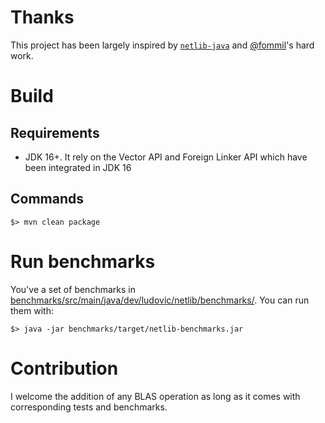 # Thanks

This project has been largely inspired by [`netlib-java`](https://github.com/fommil/netlib-java) and [@fommil](https://github.com/fommil)'s hard work.

# Build

## Requirements

- JDK 16+. It rely on the Vector API and Foreign Linker API which have been integrated in JDK 16

## Commands

```
$> mvn clean package
```

# Run benchmarks

You've a set of benchmarks in [benchmarks/src/main/java/dev/ludovic/netlib/benchmarks/](https://github.com/luhenry/netlib/tree/master/benchmarks/src/main/java/dev/ludovic/netlib/benchmarks/). You can run them with:

```
$> java -jar benchmarks/target/netlib-benchmarks.jar
```

# Contribution

I welcome the addition of any BLAS operation as long as it comes with corresponding tests and benchmarks.
